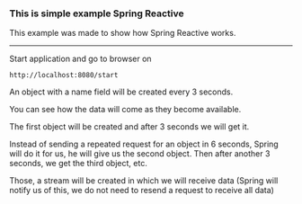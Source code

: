 ### This is simple example Spring Reactive

This example was made to show how Spring Reactive works.

____

Start application and go to browser on

    http://localhost:8080/start
    
An object with a name field will be created every 3 seconds.

You can see how the data will come as they become available.

The first object will be created and after 3 seconds we will get it.

Instead of sending a repeated request for an object in 6 seconds, Spring will do it for us, he will give us the second object. Then after another 3 seconds, we get the third object, etc.

Those, a stream will be created in which we will receive data (Spring will notify us of this, we do not need to resend a request to receive all data)
